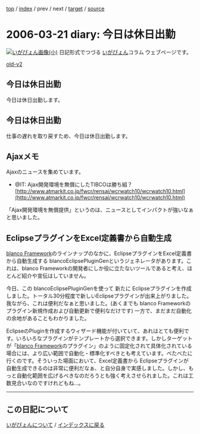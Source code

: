 [top](https://igapyon.github.io/diary/) 
 / [index](https://igapyon.github.io/diary/2006/index.html) 
 / prev 
 / next 
 / [target](https://igapyon.github.io/diary/2006/ig060321.html) 
 / [source](https://github.com/igapyon/diary/blob/gh-pages/2006/ig060321.html.src.md) 

2006-03-21 diary: 今日は休日出勤
=====================================================================================================
[![いがぴょん画像(小)](https://igapyon.github.io/diary/images/iga200306s.jpg "いがぴょん")](https://igapyon.github.io/diary/memo/memoigapyon.html) 日記形式でつづる [いがぴょん](https://igapyon.github.io/diary/memo/memoigapyon.html)コラム ウェブページです。

[old-v2](ig060321-orig.html)

## 今日は休日出勤

今日は休日出勤します。


## 今日は休日出勤

仕事の遅れを取り戻すため、今日は休日出勤します。

## Ajaxメモ

Ajaxのニュースを集めています。

* @IT: Ajax開発環境を無償にしたTIBCOは勝ち組？
  [http://www.atmarkit.co.jp/fwcr/rensai/wcrwatch10/wcrwatch10.html](http://www.atmarkit.co.jp/fwcr/rensai/wcrwatch10/wcrwatch10.html)

「Ajax開発環境を無償提供」というのは、ニュースとしてインパクトが強いなぁと思いました。

## EclipseプラグインをExcel定義書から自動生成

[blanco Framework](http://www.igapyon.jp/blanco/blanco.ja.html)のラインナップのなかに、EclipseプラグインをExcel定義書から自動生成する
blancoEclipsePluginGenというジェネレータがあります。これは、blanco Frameworkの開発者にしか役に立たないツールであると考え、ほとんど紹介や宣伝はしていません。

今日、この blancoEclipsePluginGenを使って 新たに Eclipseプラグインを作成しました。トータル30分程度で新しいEclipseプラグインが出来上がりました。我ながら、これは便利だなぁと思いました。(あくまでも
blanco Frameworkのプラグイン新規作成および自動更新で便利なだけです) 一方で、まだまだ自動化の余地があることもわかりました。

EclipseのPluginを作成するウィザード機能が付いていて、あれはとても便利です。いろいろなプラグインがテンプレートから選択できます。しかしターゲットが「[blanco Framework](http://www.igapyon.jp/blanco/blanco.ja.html)のプラグイン」のように固定化されて具体化されている場合には、より広い範囲で自動化・標準化すべきとも考えています。べたべたに行くのです。そういった場面において、Excel定義書から
Eclipseプラグインが自動生成できるのは非常に便利だなぁ、と自分自身で実感しました。しかし、もっと自動化範囲を広げるべきなのだろうとも強く考えさせられました。これは工数見合いなのですけれどもね…。

----------------------------------------------------------------------------------------------------

## この日記について
[いがぴょんについて](https://igapyon.github.io/diary/memo/memoigapyon.html) / [インデックスに戻る](https://igapyon.github.io/diary/idxall.html)
